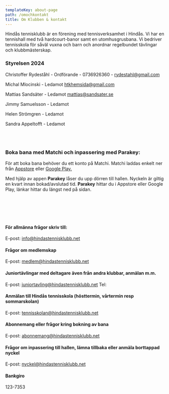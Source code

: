 ```yaml
---
templateKey: about-page
path: /omochkontakt
title: Om Klubben & kontakt
---
```

Hindås tennisklubb är en förening med tennisverksamhet i Hindås. Vi har en tennishall med två hardcourt-banor samt en utomhusgrusbana. Vi bedriver tennisskola för såväl vuxna och barn och anordnar regelbundet tävlingar och klubbmästerskap.

### Styrelsen 2024

Christoffer Rydeståhl - Ordförande - 0736926360 - <a href="mailto:rydestahl@gmail.com">rydestahl@gmail.com</a>

Michal Mlocinski - Ledamot <a href="mailto:htkhemsida@gmail.com">htkhemsida@gmail.com</a>

Mattias Sandsäter - Ledamot <a href="mailto:mattias@sandsater.se">mattias@sandsater.se</a>

Jimmy Samuelsson - Ledamot

Helen Strömgren - Ledamot 

Sandra Appeltofft - Ledamot 

</br></br>

### Boka bana med Matchi och inpassering med Parakey:

För att boka bana behöver du ett konto på Matchi. Matchi laddas enkelt ner från <a href="https://apps.apple.com/se/app/matchi/id720782039">Appstore</a> eller <a href="https://play.google.com/store/apps/details?id=com.matchi">Google Play.</a>

Med hjälp av appen **Parakey** låser du upp dörren till hallen. Nyckeln är giltig en kvart innan bokad/avslutad tid. **Parakey** hittar du i Appstore eller Google Play, länkar hittar du längst ned på sidan.

</br></br>
</br></br>

#### För allmänna frågor skriv till:

E-post: <a href="mailto:info@hindastennisklubb.net">info@hindastennisklubb.net</a>
</br>

#### Frågor om medlemskap

E-post: <a href="mailto:medlem@hindastennisklubb.net">medlem@hindastennisklubb.net</a>
</br>

#### Juniortävlingar med deltagare även från andra klubbar, anmälan m.m.

E-post: <a href="mailto:juniortavling@hindastennisklubb.net">juniortavling@hindastennisklubb.net</a>
Tel:
</br>

#### Anmälan till Hindås tennisskola (hösttermin, vårtermin resp sommarskolan)

E-post: <a href="mailto:tennisskolan@hindastennisklubb.net">tennisskolan@hindastennisklubb.net</a>
</br>

#### Abonnemang eller frågor kring bokning av bana

E-post: <a href="mailto:abonnemang@hindastennisklubb.net">abonnemang@hindastennisklubb.net</a>
</br>

#### Frågor om inpassering till hallen, lämna tillbaka eller anmäla borttappad nyckel

E-post: <a href="mailto:nyckel@hindastennisklubb.net">nyckel@hindastennisklubb.net</a>
</br>

#### Bankgiro

123-7353